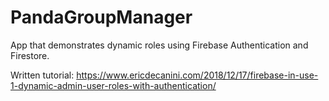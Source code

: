 # PandaGroupManager
App that demonstrates dynamic roles using Firebase Authentication and Firestore.

Written tutorial:
https://www.ericdecanini.com/2018/12/17/firebase-in-use-1-dynamic-admin-user-roles-with-authentication/
